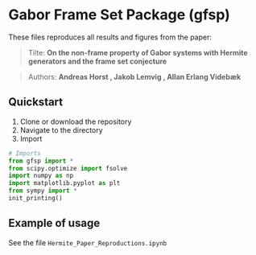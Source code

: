 # Gabor Frame Set Package (gfsp)

These files reproduces all results and figures from the paper:

> Tilte: **On the non-frame property of Gabor systems with Hermite generators and the frame set conjecture**

> Authors: **Andreas Horst , Jakob Lemvig , Allan Erlang Videbæk**

## Quickstart

1. Clone or download the repository
1. Navigate to the directory
1. Import 

```python
# Imports
from gfsp import *
from scipy.optimize import fsolve
import numpy as np
import matplotlib.pyplot as plt
from sympy import *
init_printing()
```

## Example of usage

See the file `Hermite_Paper_Reproductions.ipynb`
